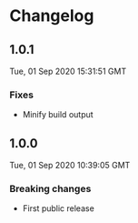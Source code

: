 # Changelog

## 1.0.1
Tue, 01 Sep 2020 15:31:51 GMT

### Fixes
- Minify build output

## 1.0.0
Tue, 01 Sep 2020 10:39:05 GMT

### Breaking changes
- First public release

